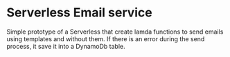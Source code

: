 # Serverless Email service

Simple prototype of a Serverless that create lamda functions to send emails using templates and without them. If there is an error during the send process, it save it into a DynamoDb table.
